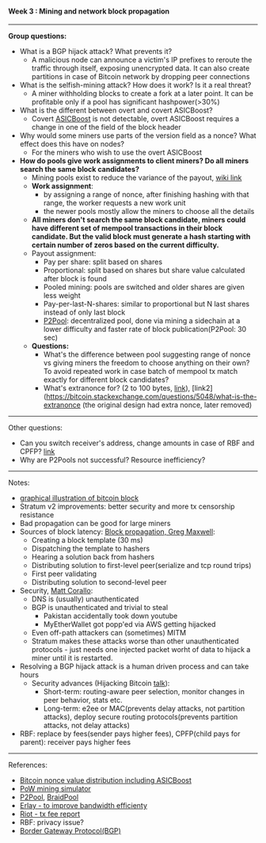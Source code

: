 #### Week 3 : Mining and network block propagation

---

**Group questions:**
- What is a BGP hijack attack? What prevents it?
    - A malicious node can announce a victim's IP prefixes to reroute the traffic through itself, exposing unencrypted data. It can also create partitions in case of Bitcoin network by dropping peer connections
- What is the selfish-mining attack? How does it work? Is it a real threat?
    - A miner withholding blocks to create a fork at a later point. It can be profitable only if a pool has significant hashpower(>30%)
- What is the different between overt and covert ASICBoost?
    - Covert [ASICBoost](https://bitcoinops.org/en/topics/asicboost/) is not detectable, overt ASICBoost requires a change in one of the field of the block header
- Why would some miners use parts of the version field as a nonce? What effect does this have on nodes?
    - For the miners who wish to use the overt ASICBoost
- **How do pools give work assignments to client miners? Do all miners search the same block candidates?**
    - Mining pools exist to reduce the variance of the payout, [wiki link](https://en.wikipedia.org/wiki/Mining_pool)
    - **Work assignment**: 
        - by assigning a range of nonce, after finishing hashing with that range, the worker requests a new work unit 
        - the newer pools mostly allow the miners to choose all the details 
    - **All miners don't search the same block candidate, miners could have different set of mempool transactions in their block candidate. But the valid block must generate a hash starting with certain number of zeros based on the current difficulty.**
    - Payout assignment: 
        - Pay per share: split based on shares
        - Proportional: split based on shares but share value calculated after block is found
        - Pooled mining: pools are switched and older shares are given less weight
        - Pay-per-last-N-shares: similar to proportional but N last shares instead of only last block
        - [P2Pool](https://en.bitcoinwiki.org/wiki/P2Pool): decentralized pool, done via mining a sidechain at a lower difficulty and faster rate of block publication(P2Pool: 30 sec)
    - **Questions:**
        - What's the difference between pool suggesting range of nonce vs giving miners the freedom to choose anything on their own? To avoid repeated work in case batch of mempool tx match exactly for different block candidates?
        - What's extranonce for? (2 to 100 bytes, [link](https://en.bitcoin.it/wiki/Transaction)), [link2](https://bitcoin.stackexchange.com/questions/5048/what-is-the-extranonce (the original design had extra nonce, later removed)

---

Other questions:

- Can you switch receiver's address, change amounts in case of RBF and CPFP? [link](https://bitcoin.stackexchange.com/questions/113929/can-i-use-rbf-protocol-to-change-the-value-of-the-transaction)
- Why are P2Pools not successful? Resource inefficiency?


---
Notes:

- [graphical illustration of bitcoin block](https://blog.bitmex.com/graphical-illustration-of-a-bitcoin-block/)
- Stratum v2 improvements: better security and more tx censorship resistance
- Bad propagation can be good for large miners
- Sources of block latency: [Block propagation, Greg Maxwell](https://www.youtube.com/watch?v=EHIuuKCm53o): 
    - Creating a block template (30 ms)
    - Dispatching the template to hashers
    - Hearing a solution back from hashers
    - Distributing solution to first-level peer(serialize and tcp round trips)
    - First peer validating
    - Distributing solution to second-level peer
- Security, [Matt Corallo](https://www.youtube.com/watch?v=k_z-FBAil6k):
    - DNS is (usually) unauthenticated
    - BGP is unauthenticated and trivial to steal
        - Pakistan accidentally took down youtube
        - MyEtherWallet got popp'ed via AWS getting hijacked
    - Even off-path attackers can (sometimes) MITM
    - Stratum makes these attacks worse than other unauthenticated protocols - just needs one injected packet worht of data to hijack a miner until it is restarted.
- Resolving a BGP hijack attack is a human driven process and can take hours
    - Security advances (Hijacking Bitcoin [talk](https://www.youtube.com/watch?v=4rTp37nJzGs)):
        - Short-term: routing-aware peer selection, monitor changes in peer behavior, stats etc.
        - Long-term: e2ee or MAC(prevents delay attacks, not partition attacks), deploy secure routing protocols(prevents partition attacks, not delay attacks)
- RBF: replace by fees(sender pays higher fees), CPFP(child pays for parent): receiver pays higher fees



---
References:
- [Bitcoin nonce value distribution including ASICBoost](https://blog.bitmex.com/the-mystery-of-the-bitcoin-nonce-pattern/)
- [PoW mining simulator](https://github.com/LarryRuane/minesim)
- [P2Pool](https://en.bitcoin.it/wiki/P2Pool), [BraidPool](https://github.com/pool2win/braidpool) 
- [Erlay - to improve bandwidth efficienty](https://bitcoinops.org/en/topics/erlay/)
- [Riot - tx fee report](https://www.riotblockchain.com/news-media/research)
- RBF: privacy issue?
- [Border Gateway Protocol(BGP)](https://en.wikipedia.org/wiki/Border_Gateway_Protocol)